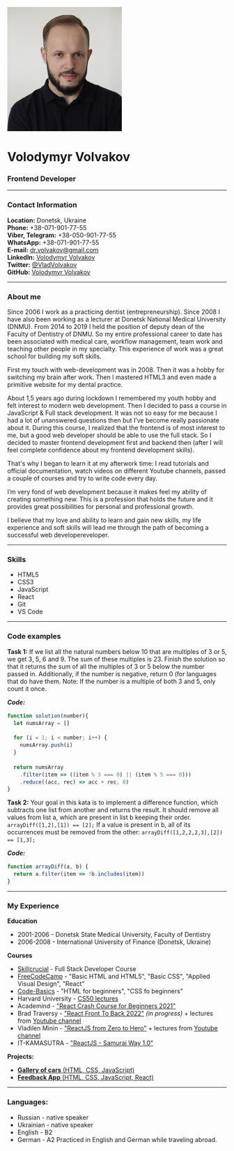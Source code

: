 ![My photo](/assets/img1.jpg "My photo")
# Volodymyr Volvakov
### Frontend Developer

***

### Contact Information
**Location:** Donetsk, Ukraine  
**Phone:** +38-071-901-77-55  
**Viber, Telegram:** +38-050-901-77-55  
**WhatsApp:** +38-071-901-77-55  
**E-mail:** dr.volvakov@gmail.com  
**LinkedIn:** [Volodymyr Volvakov](https://www.linkedin.com/in/vladimir-volvakov-7243411a3/)  
**Twitter:** [@VladVolvakov](https://twitter.com/VladVolvakov)  
**GitHub:** [Volodymyr Volvakov](https://github.com/VladimirVolvakov)

***

### About me
Since 2006 I work as a practicing dentist (entrepreneurship). Since 2008 I have also been working as a lecturer at Donetsk National Medical University (DNMU). From 2014 to 2019 I held the position of deputy dean of the Faculty of Dentistry of DNMU. So my entire professional career to date has been associated with medical care, workflow management, team work and teaching other people in my specialty. This experience of work was a great school for building my soft skills.

First my touch with web-development was in 2008. Then it was a hobby for switching my brain after work. Then I mastered HTML3 and even made a primitive website for my dental practice. 

About 1,5 years ago during lockdown I remembered my youth hobby and felt interest to modern web development. Then I decided to pass a course in JavaScript & Full stack development. It was not so easy for me because I had a lot of unanswered questions then but I’ve become really passionate about it. During this course, I realized that the frontend is of most interest to me, but a good web developer should be able to use the full stack. So I decided to master frontend development first and backend then (after I will feel complete confidence about my frontend development skills).

That's why I began to learn it at my afterwork time: I read tutorials and official documentation, watch videos on different Youtube channels, passed a couple of courses and try to write code every day.

I’m very fond of web development because it makes feel my ability of creating something new. This is a profession that holds the future and it provides great possibilities for personal and professional growth.

I believe that my love and ability to learn and gain new skills, my life experience and soft skills will lead me through the path of becoming a successful web developereveloper.

***

### Skills
* HTML5
* CSS3
* JavaScript
* React
* Git
* VS Code

***

### Code examples
**Task 1:** 
If we list all the natural numbers below 10 that are multiples of 3 or 5, we get 3, 5, 6 and 9. The sum of these multiples is 23. Finish the solution so that it returns the sum of all the multiples of 3 or 5 below the number passed in. Additionally, if the number is negative, return 0 (for languages that do have them. Note: If the number is a multiple of both 3 and 5, only count it once.

_**Code:**_
```javascript
function solution(number){
  let numsArray = []
  
  for (i = 1; i < number; i++) {
    numsArray.push(i)
  }
  
  return numsArray
    .filter(item => ((item % 3 === 0) || (item % 5 === 0)))
    .reduce((acc, rec) => acc + rec, 0) 
}
```

**Task 2:**
Your goal in this kata is to implement a difference function, which subtracts one list from another and returns the result.
It should remove all values from list a, which are present in list b keeping their order.
`arrayDiff([1,2],[1]) == [2];`
If a value is present in b, all of its occurrences must be removed from the other:
`arrayDiff([1,2,2,2,3],[2]) == [1,3];`

_**Code:**_
```javascript
function arrayDiff(a, b) {
  return a.filter(item => !b.includes(item))
}
```

***

### My Experience
**Education**
* 2001-2006 - Donetsk State Medical University, Faculty of Dentistry
* 2006-2008 - International University of Finance (Donetsk, Ukraine)

**Courses**
* [Skillcrucial](http://skillcrucial.com) - Full Stack Developer Course
* [FreeCodeCamp](http://www.freecodecamp.org/) - "Basic HTML and HTML5", "Basic CSS", "Applied Visual Design", "React"
* [Code-Basics](http://ru.code-basics.com/) - "HTML for beginners", "CSS fo beginners"
* Harvard University - [CS50 lectures](http://www.youtube.com/channel/UCcabW7890RKJzL968QWEykA)
* Academind - ["React Crash Course for Beginners 2021"](http://www.youtube.com/watch?v=Dorf8i6lCuk&t=6310s)
* Brad Traversy - ["React Front To Back 2022"](http://www.udemy.com/course/react-front-to-back-2022/) _(in progress)_ + lectures from [Youtube channel](https://www.youtube.com/c/TraversyMedia)
* Vladilen Minin - ["ReactJS from Zero to Hero"](https://webformyself.com/reactjs/) + lectures from [Youtube channel](https://www.youtube.com/c/VladilenMinin/)
* IT-KAMASUTRA - ["ReactJS - Samurai Way 1.0"](https://www.youtube.com/watch?v=gb7gMluAeao&list=PLcvhF2Wqh7DNVy1OCUpG3i5lyxyBWhGZ8)

**Projects:**
* [**Gallery of cars** (HTML, CSS, JavaScript)](http://github.com/VladimirVolvakov/gallery-of-cards)
* [**Feedback App** (HTML, CSS, JavaScript, React)](http://github.com/VladimirVolvakov/feedbackUI)

***

### Languages:
* Russian - native speaker
* Ukrainian - native speaker
* English - B2 
* German - A2
Practiced in English and German while traveling abroad.